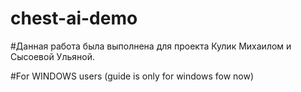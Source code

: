 # chest-ai-demo

#Данная работа была выполнена для проекта Кулик Михаилом и Сысоевой Ульяной.

#For WINDOWS users (guide is only for windows fow now)
